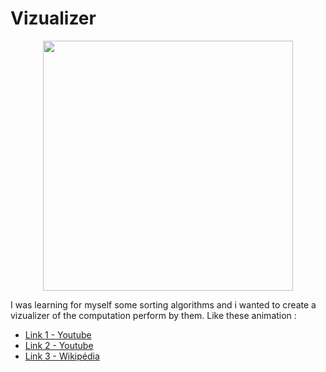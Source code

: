 # Vizualizer

<p align="center">
<img 
  src="https://raw.githubusercontent.com/lemarcque/software-skills/master/programming/algorithms/sorting/vizualizer/sortingalgorithmsvisualizerpr.gif" 
  width="400"
/>
</p>

I was learning for myself some sorting algorithms and i wanted to create a vizualizer of the computation perform by them.
Like these animation :
- [Link 1 - Youtube](https://www.youtube.com/watch?v=kPRA0W1kECg&list=LL413rbA7czRU6DL12yqZ95w&index=2&t=0s)
- [Link 2 - Youtube](https://www.youtube.com/watch?v=eGuXjpn1rM4&index=2&list=LL413rbA7czRU6DL12yqZ95w)
- [Link 3 - Wikipédia](https://fr.wikipedia.org/wiki/Tri_à_bulles#/media/File:Sorting_bubblesort_anim.gif)
